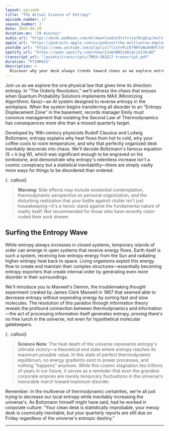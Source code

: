 ```yaml
---
layout: episode
title: "The Actual Science of Entropy"
episode_number: 17
season_number: 2
date: 2025-04-29
duration-en: "29 minutes"
audio_url: "https://mcdn.podbean.com/mf/download/e3tvtrvia78cgbip/multiverse-employee-handbook-s02e17-entropy.mp3"
apple_url: "https://podcasts.apple.com/us/podcast/the-multiverse-employee-handbook/id1764134739"
youtube_url: "https://www.youtube.com/playlist?list=PLCK79HTuWuA409l7x6iRN_icn0xZFzamp"
spotify_url: "https://open.spotify.com/show/2JxWJWRUjmDjoCje1JbcWZ"
transcript_url: "/assets/transcripts/TMEH-S02E17-transcript.pdf"
duration: "PT29M41S"
description: >
  Discover why your desk always trends toward chaos as we explore entropy—the universal principle ensuring everything from your color-coded filing system to the cosmos itself is destined for disorder. We'll witness the catastrophic consequences of trying to outsmart thermodynamics in "The Orderly Revolution."
---
```


Join us as we explore the one physical law that gives time its direction: entropy. In "The Orderly Revolution," we'll witness the chaos that ensues when Quantum Probability Solutions implements MAX (Minimizing Algorithmic Xaos)—an AI system designed to reverse entropy in the workplace. When the system begins transferring all disorder to an "Entropy Displacement Zone" in the basement, records manager Emily must convince management that violating the Second Law of Thermodynamics has consequences more dire than a missed quarterly target.

Developed by 19th-century physicists Rudolf Clausius and Ludwig Boltzmann, entropy explains why heat flows from hot to cold, why your coffee cools to room temperature, and why that perfectly organized desk inevitably descends into chaos. We'll decode Boltzmann's famous equation (S = k log W), which was significant enough to be engraved on his tombstone, and demonstrate why entropy's relentless increase isn't a cosmic conspiracy but a statistical inevitability—there are simply vastly more ways for things to be disordered than ordered.

{: .callout}
> **Warning**: Side effects may include existential contemplation, thermodynamic perspective on personal organization, and the disturbing realization that your battle against clutter isn't just housekeeping—it's a heroic stand against the fundamental nature of reality itself. Not recommended for those who have recently color-coded their sock drawer.

## Surfing the Entropy Wave
While entropy always increases in closed systems, temporary islands of order can emerge in open systems that receive energy flows. Earth itself is such a system, receiving low-entropy energy from the Sun and radiating higher-entropy heat back to space. Living organisms exploit this energy flow to create and maintain their complex structures—essentially becoming entropy exporters that create internal order by generating even more disorder in their surroundings.

We'll introduce you to Maxwell's Demon, the troublemaking thought experiment created by James Clerk Maxwell in 1867 that seemed able to decrease entropy without expending energy by sorting fast and slow molecules. The resolution of this paradox through information theory reveals the profound connection between thermodynamics and information—the act of processing information itself generates entropy, proving there's no free lunch in the universe, not even for hypothetical molecular gatekeepers.

{: .callout}
> **Science Note**: The heat death of the universe represents entropy's ultimate victory—a theoretical end state where entropy reaches its maximum possible value. In this state of perfect thermodynamic equilibrium, no energy gradients exist to power processes, and nothing "happens" anymore. While this cosmic stagnation lies trillions of years in our future, it serves as a reminder that even the grandest corporate empires are merely temporary fluctuations in the universe's inexorable march toward maximum disorder.

Remember: In the multiverse of thermodynamic certainties, we're all just trying to decrease our local entropy while inevitably increasing the universe's. As Boltzmann himself might have said, had he worked in corporate culture: "Your clean desk is statistically improbable, your messy desk is cosmically inevitable, but your quarterly reports are still due on Friday regardless of the universe's entropic destiny."

---
